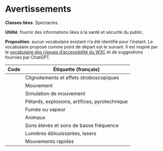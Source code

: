 # Avertissements

**Classes liées**: Spectacles.

**Utilité**: fournir des informations liées à la santé et sécurité du public.

**Proposition**: aucun vocabulaire existant n’a été identifié pour l’instant.  Le vocabulaire proposé  comme point de départ est le suivant. Il est inspiré par le [vocabulaire des risques d’accessibilité du W3C](https://www.w3.org/2021/a11y-discov-vocab/latest/#accessibilityHazard-vocabulary) et de suggestions fournies par ChatGPT.

| Code | Étiquette (français) |
| ------------ |------------ |
| | Clignotements et effets stroboscopiques |
| | Mouvement |
| | Simulation de mouvement |
| | Pétards, explosions, artifices, pyrotechnique |
| | Fumée ou vapeur |
| | Animaux |
| | Sons élevés et sons de basse fréquence |
| | Lumières éblouissantes, lasers |
| | Mouvements rapides |
